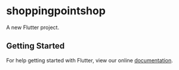 # shoppingpointshop

A new Flutter project.

## Getting Started

For help getting started with Flutter, view our online
[documentation](https://flutter.io/).
